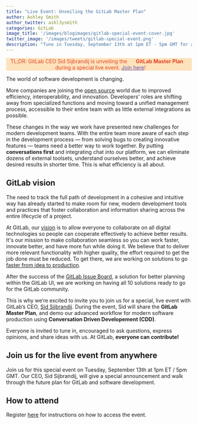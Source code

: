 ```yaml
---
title: "Live Event: Unveiling the GitLab Master Plan"
author: Ashley Smith 
author_twitter: ashl3ysm1th
categories: GitLab
image_title: '/images/blogimages/gitlab-special-event-cover.jpg'
twitter_image: '/images/tweets/gitlab-special-event.png'
description: "Tune in Tuesday, September 13th at 1pm ET - 5pm GMT for a special live event with GitLab CEO Sid Sijbrandij"
---
```


<p class="alert alert-orange" style="background-color: rgba(252,163,38,.3); border-color: rgba(252,163,38,.3); color: rgb(226,67,41) !important; text-align: center;">TL;DR: GitLab CEO Sid Sijbrandij is unveiling the &nbsp;&nbsp;<i class="fa fa-gitlab" style="color:rgb(107,79,187); font-size:.85em" aria-hidden="true"></i> &nbsp;&nbsp;<strong>GitLab Master Plan</strong> &nbsp;&nbsp;<i class="fa fa-gitlab" style="color:rgb(107,79,187); font-size:.85em" aria-hidden="true"></i>
&nbsp;&nbsp;during a special live event. <a style="color: rgb(107,79,187);" href="#">Join here</a>!</p>

The world of software development is changing.

More companies are joining the [open source][trends-version-control] world
due to improved efficiency, interoperability, and innovation.
Developers' roles are shifting away from specialized functions and moving toward
a unified management process, accessible to their entire team with as little external integrations as possible.  

These changes in the way we work have presented new challenges for modern development teams. 
With the entire team more aware of each step in the development process — from solving
bugs to creating innovative features — teams need a better way to work together.
By putting **conversations first** and integrating chat into our platform, we can 
eliminate dozens of external toolsets, understand ourselves better, and achieve 
desired results in shorter time. This is what efficiency is all about.

<!-- more -->

## GitLab vision

The need to track the full path of development in a cohesive and intuitive way has already
started to make room for new, modern development tools and practices that foster
collaboration and information sharing across the entire lifecycle of a project.

At GitLab, our [vision][gitlab-vision] is to allow everyone to collaborate on all
digital technologies so people can cooperate effectively to achieve better results.
It's our mission to make collaboration seamless so you can work faster,
innovate better, and have more fun while doing it. We believe that to deliver
more relevant functionality with higher quality, the effort required to
get the job done must be reduced.
To get there, we are working on solutions to go [faster from idea
to production][post-ci-cd]. 

After the success of the [GitLab Issue Board][issue-board-release], a
solution for better planning within the GitLab UI, we are working on
having all 10 solutions ready to go for the GitLab community.

This is why we’re excited to invite you to join us for a special, live event with
GitLab’s CEO, [Sid Sijbrandij]. During the event, Sid will share
the **GitLab Master Plan**, and demo our advanced workflow for modern software
production using **Conversation Driven Developement (CDD)**.

Everyone is invited to tune in, encouraged to ask questions, express
opinions, and share ideas with us. At GitLab, **everyone can contribute!**

## Join us for the live event from anywhere

Join us for this special event on Tuesday, September 13th at 1pm ET / 5pm GMT.
Our CEO, Sid Sijbrandij, will give a special announcement and walk through the
future plan for GitLab and software development. 

## How to attend

Register [here][event-page] for instructions on how to access the event.

<!-- identifiers -->

[gitlab-vision]: https://about.gitlab.com/direction/#vision
[issue-board-release]: https://about.gitlab.com/2016/08/22/announcing-the-gitlab-issue-board/
[post-ci-cd]: https://about.gitlab.com/2016/08/05/continuous-integration-delivery-and-deployment-with-gitlab/
[Sid Sijbrandij]: https://twitter.com/sytses
[trends-version-control]: https://about.gitlab.com/2016/08/29/trends-in-version-control-land-open-source/
[event-page]: #

<!-- custom styles -->

<style>
.alert-orange {
  background-color: rgba(252,163,38,.3);
  border-color: rgba(252,163,38,.3);
  color: rgb(226,67,41) !important;
  text-align: center;
}
.alert-orange a {
  color: rgb(107,79,187) !important;
}
.alert-orange a:hover {
  color: #1689e0 !important;
}
</style>

